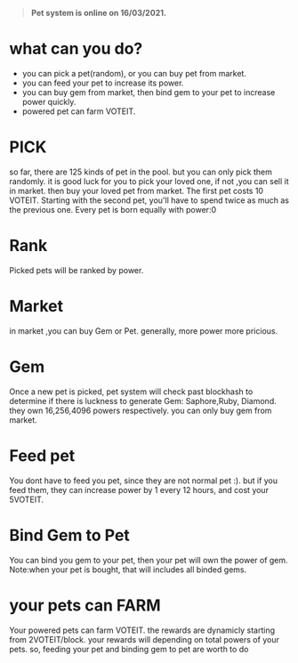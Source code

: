 > **Pet system is online on 16/03/2021.**
# what can you do?
+ you can pick a pet(random), or you can buy pet from market.
+ you can feed your pet to increase its power.
+ you can buy gem from market, then bind gem to your pet to increase power quickly.
+ powered pet can farm VOTEIT.
# PICK 
so far, there are 125 kinds of pet in the pool. but you can only pick them randomly. 
it is good luck for you to pick your loved one, if not ,you can sell it in market. then buy your loved pet from market. 
The first pet costs 10 VOTEIT. Starting with the second pet, you'll have to spend twice as much as the previous one.
Every pet is born equally with power:0
# Rank
Picked pets will be ranked by power.
# Market
in market ,you can buy Gem or Pet. generally, more power more pricious.
# Gem
Once a new pet is picked, pet system will check past blockhash to determine if there is luckness to generate Gem:
Saphore,Ruby, Diamond. they own 16,256,4096 powers respectively. you can only buy gem from market.
# Feed pet
You dont have to feed you pet, since they are not normal pet :). but if you feed them, they can increase power by 1 every 12 hours, and cost your 5VOTEIT.
# Bind Gem to Pet
You can bind you gem to your pet, then your pet will own the power of gem. Note:when your pet is bought, that will includes all binded gems.
# your pets can FARM
Your powered pets can farm VOTEIT. the rewards are dynamicly starting from 2VOTEIT/block. your rewards will depending on total powers of your pets.
so, feeding your pet and binding gem to pet are worth to do 
